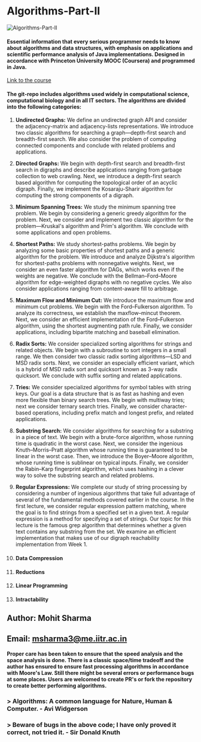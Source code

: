 # Algorithms-Part-II

![Algorithms-Part-II](https://i.ytimg.com/vi/60BKdKQzLbo/maxresdefault.jpg)

#### Essential information that every serious programmer needs to know about algorithms and data structures, with emphasis on applications and scientific performance analysis of Java implementations. Designed in accordance with Princeton University MOOC (Coursera) and programmed in Java.

[Link to the course](https://online.princeton.edu/node/166)

#### The git-repo includes algorithms used widely in computational science, computational biology and in all IT sectors. The algorithms are divided into the following categories:

1. **Undirected Graphs:** We define an undirected graph API and consider the adjacency-matrix and adjacency-lists representations. We introduce two classic algorithms for searching a graph—depth-first search and breadth-first search. We also consider the problem of computing connected components and conclude with related problems and applications.

2. **Directed Graphs:** We begin with depth-first search and breadth-first search in digraphs and describe applications ranging from garbage collection to web crawling. Next, we introduce a depth-first search based algorithm for computing the topological order of an acyclic digraph. Finally, we implement the Kosaraju-Sharir algorithm for computing the strong components of a digraph.

3. **Minimum Spanning Trees:** We study the minimum spanning tree problem. We begin by considering a generic greedy algorithm for the problem. Next, we consider and implement two classic algorithm for the problem—Kruskal's algorithm and Prim's algorithm. We conclude with some applications and open problems.

4. **Shortest Paths:** We study shortest-paths problems. We begin by analyzing some basic properties of shortest paths and a generic algorithm for the problem. We introduce and analyze Dijkstra's algorithm for shortest-paths problems with nonnegative weights. Next, we consider an even faster algorithm for DAGs, which works even if the weights are negative. We conclude with the Bellman–Ford–Moore algorithm for edge-weighted digraphs with no negative cycles. We also consider applications ranging from content-aware fill to arbitrage.

5. **Maximum Flow and Minimum Cut:** We introduce the maximum flow and minimum cut problems. We begin with the Ford–Fulkerson algorithm. To analyze its correctness, we establish the maxflow–mincut theorem. Next, we consider an efficient implementation of the Ford–Fulkerson algorithm, using the shortest augmenting path rule. Finally, we consider applications, including bipartite matching and baseball elimination.

6. **Radix Sorts:** We consider specialized sorting algorithms for strings and related objects. We begin with a subroutine to sort integers in a small range. We then consider two classic radix sorting algorithms—LSD and MSD radix sorts. Next, we consider an especially efficient variant, which is a hybrid of MSD radix sort and quicksort known as 3-way radix quicksort. We conclude with suffix sorting and related applications.

7. **Tries:**  We consider specialized algorithms for symbol tables with string keys. Our goal is a data structure that is as fast as hashing and even more flexible than binary search trees. We begin with multiway tries; next we consider ternary search tries. Finally, we consider character-based operations, including prefix match and longest prefix, and related applications.

8. **Substring Search:** We consider algorithms for searching for a substring in a piece of text. We begin with a brute-force algorithm, whose running time is quadratic in the worst case. Next, we consider the ingenious Knuth–Morris–Pratt algorithm whose running time is guaranteed to be linear in the worst case. Then, we introduce the Boyer–Moore algorithm, whose running time is sublinear on typical inputs. Finally, we consider the Rabin–Karp fingerprint algorithm, which uses hashing in a clever way to solve the substring search and related problems.

9. **Regular Expressions:** We complete our study of string processing by considering a number of ingenious algorithms that take full advantage of several of the fundamental methods covered earlier in the course. In the first lecture, we consider regular expression pattern matching, where the goal is to find strings from a specified set in a given text. A regular expression is a method for specifying a set of strings. Our topic for this lecture is the famous grep algorithm that determines whether a given text contains any substring from the set. We examine an efficient implementation that makes use of our digraph reachability implementation from Week 1.

10. #### **Data Compression**
11. #### **Reductions**
12. #### **Linear Programming**
13. #### **Intractability**

## **Author: Mohit Sharma**
## **Email: msharma3@me.iitr.ac.in**

#### Proper care has been taken to ensure that the speed analysis and the space analysis is done. There is a classic space/time tradeoff and the author has ensured to ensure fast processing algorithms in accordance with Moore's Law. Still there might be several errors or performance bugs at some places. Users are welcomed to create PR's or fork the repository to create better performing algorithms.

### > Algorithms: A common language for Nature, Human & Computer. - Avi Widgerson

### > Beware of bugs in the above code; I have only proved it correct, not tried it. - Sir Donald Knuth
